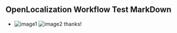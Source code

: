 ## OpenLocalization Workflow Test MarkDown
* ![image1](.\7c5f7cbb-ba5e-4c29-ad52-99f57bfe886d.png)   ![image2](.\5dc63ae4-8a0b-4b99-9199-29b69a0d8ad4.png) 
thanks!